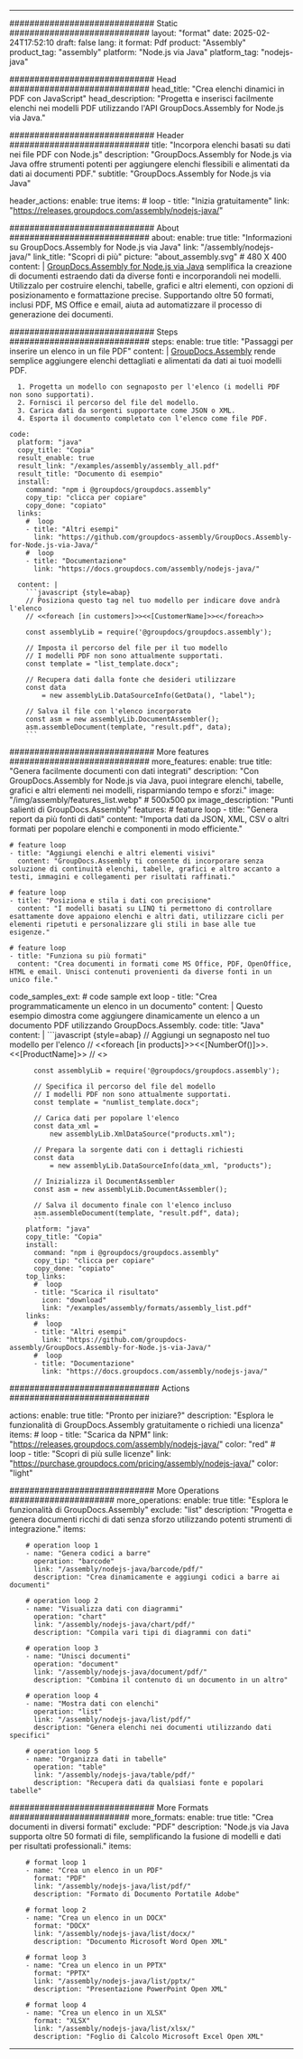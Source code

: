 



---
############################# Static ############################
layout: "format"
date:  2025-02-24T17:52:10
draft: false
lang: it
format: Pdf
product: "Assembly"
product_tag: "assembly"
platform: "Node.js via Java"
platform_tag: "nodejs-java"

############################# Head ############################
head_title: "Crea elenchi dinamici in PDF con JavaScript"
head_description: "Progetta e inserisci facilmente elenchi nei modelli PDF utilizzando l'API GroupDocs.Assembly for Node.js via Java."

############################# Header ############################
title: "Incorpora elenchi basati su dati nei file PDF con Node.js" 
description: "GroupDocs.Assembly for Node.js via Java offre strumenti potenti per aggiungere elenchi flessibili e alimentati da dati ai documenti PDF."
subtitle: "GroupDocs.Assembly for Node.js via Java" 

header_actions:
  enable: true
  items:
    #  loop
    - title: "Inizia gratuitamente"
      link: "https://releases.groupdocs.com/assembly/nodejs-java/"
      
############################# About ############################
about:
    enable: true
    title: "Informazioni su GroupDocs.Assembly for Node.js via Java"
    link: "/assembly/nodejs-java/"
    link_title: "Scopri di più"
    picture: "about_assembly.svg" # 480 X 400
    content: |
       [GroupDocs.Assembly for Node.js via Java](/assembly/nodejs-java/) semplifica la creazione di documenti estraendo dati da diverse fonti e incorporandoli nei modelli. Utilizzalo per costruire elenchi, tabelle, grafici e altri elementi, con opzioni di posizionamento e formattazione precise. Supportando oltre 50 formati, inclusi PDF, MS Office e email, aiuta ad automatizzare il processo di generazione dei documenti.

############################# Steps ############################
steps:
    enable: true
    title: "Passaggi per inserire un elenco in un file PDF"
    content: |
      [GroupDocs.Assembly](/assembly/nodejs-java/) rende semplice aggiungere elenchi dettagliati e alimentati da dati ai tuoi modelli PDF.
      
      1. Progetta un modello con segnaposto per l'elenco (i modelli PDF non sono supportati).
      2. Fornisci il percorso del file del modello.
      3. Carica dati da sorgenti supportate come JSON o XML.
      4. Esporta il documento completato con l'elenco come file PDF.
   
    code:
      platform: "java"
      copy_title: "Copia"
      result_enable: true
      result_link: "/examples/assembly/assembly_all.pdf"
      result_title: "Documento di esempio"
      install:
        command: "npm i @groupdocs/groupdocs.assembly"
        copy_tip: "clicca per copiare"
        copy_done: "copiato"
      links:
        #  loop
        - title: "Altri esempi"
          link: "https://github.com/groupdocs-assembly/GroupDocs.Assembly-for-Node.js-via-Java/"
        #  loop
        - title: "Documentazione"
          link: "https://docs.groupdocs.com/assembly/nodejs-java/"
          
      content: |
        ```javascript {style=abap}
        // Posiziona questo tag nel tuo modello per indicare dove andrà l'elenco
        // <<foreach [in customers]>><<[CustomerName]>><</foreach>>
    
        const assemblyLib = require('@groupdocs/groupdocs.assembly');

        // Imposta il percorso del file per il tuo modello
        // I modelli PDF non sono attualmente supportati.
        const template = "list_template.docx";

        // Recupera dati dalla fonte che desideri utilizzare
        const data 
            = new assemblyLib.DataSourceInfo(GetData(), "label");

        // Salva il file con l'elenco incorporato
        const asm = new assemblyLib.DocumentAssembler();
        asm.assembleDocument(template, "result.pdf", data);
        ```           

############################# More features ############################
more_features:
  enable: true
  title: "Genera facilmente documenti con dati integrati"
  description: "Con GroupDocs.Assembly for Node.js via Java, puoi integrare elenchi, tabelle, grafici e altri elementi nei modelli, risparmiando tempo e sforzi."
  image: "/img/assembly/features_list.webp" # 500x500 px
  image_description: "Punti salienti di GroupDocs.Assembly"
  features:
    # feature loop
    - title: "Genera report da più fonti di dati"
      content: "Importa dati da JSON, XML, CSV o altri formati per popolare elenchi e componenti in modo efficiente."

    # feature loop
    - title: "Aggiungi elenchi e altri elementi visivi"
      content: "GroupDocs.Assembly ti consente di incorporare senza soluzione di continuità elenchi, tabelle, grafici e altro accanto a testi, immagini e collegamenti per risultati raffinati."

    # feature loop
    - title: "Posiziona e stila i dati con precisione"
      content: "I modelli basati su LINQ ti permettono di controllare esattamente dove appaiono elenchi e altri dati, utilizzare cicli per elementi ripetuti e personalizzare gli stili in base alle tue esigenze."

    # feature loop
    - title: "Funziona su più formati"
      content: "Crea documenti in formati come MS Office, PDF, OpenOffice, HTML e email. Unisci contenuti provenienti da diverse fonti in un unico file."
      
  code_samples_ext:
    # code sample ext loop
    - title: "Crea programmaticamente un elenco in un documento"
      content: |
        Questo esempio dimostra come aggiungere dinamicamente un elenco a un documento PDF utilizzando GroupDocs.Assembly.
      code:
        title: "Java"
        content: |
          ```javascript {style=abap}
          // Aggiungi un segnaposto nel tuo modello per l'elenco
          // <<foreach [in products]>><<[NumberOf()]>>. <<[ProductName]>>
          // <</foreach>>
          
          const assemblyLib = require('@groupdocs/groupdocs.assembly');

          // Specifica il percorso del file del modello
          // I modelli PDF non sono attualmente supportati.
          const template = "numlist_template.docx";

          // Carica dati per popolare l'elenco
          const data_xml =
              new assemblyLib.XmlDataSource("products.xml");

          // Prepara la sorgente dati con i dettagli richiesti
          const data 
              = new assemblyLib.DataSourceInfo(data_xml, "products");

          // Inizializza il DocumentAssembler
          const asm = new assemblyLib.DocumentAssembler();

          // Salva il documento finale con l'elenco incluso
          asm.assembleDocument(template, "result.pdf", data);
          ```
        platform: "java"
        copy_title: "Copia"
        install:
          command: "npm i @groupdocs/groupdocs.assembly"
          copy_tip: "clicca per copiare"
          copy_done: "copiato"
        top_links:
          #  loop
          - title: "Scarica il risultato"
            icon: "download"
            link: "/examples/assembly/formats/assembly_list.pdf"
        links:
          #  loop
          - title: "Altri esempi"
            link: "https://github.com/groupdocs-assembly/GroupDocs.Assembly-for-Node.js-via-Java/"
          #  loop
          - title: "Documentazione"
            link: "https://docs.groupdocs.com/assembly/nodejs-java/"
            

            


############################## Actions ############################

actions:
  enable: true
  title: "Pronto per iniziare?"
  description: "Esplora le funzionalità di GroupDocs.Assembly gratuitamente o richiedi una licenza"
  items:
    #  loop
    - title: "Scarica da NPM"
      link: "https://releases.groupdocs.com/assembly/nodejs-java/"
      color: "red"
        #  loop
    - title: "Scopri di più sulle licenze"
      link: "https://purchase.groupdocs.com/pricing/assembly/nodejs-java/"
      color: "light"


############################# More Operations #####################
more_operations:
    enable: true
    title: "Esplora le funzionalità di GroupDocs.Assembly"
    exclude: "list"
    description: "Progetta e genera documenti ricchi di dati senza sforzo utilizzando potenti strumenti di integrazione."
    items: 
          
        # operation loop 1
        - name: "Genera codici a barre"
          operation: "barcode"
          link: "/assembly/nodejs-java/barcode/pdf/"
          description: "Crea dinamicamente e aggiungi codici a barre ai documenti"

        # operation loop 2
        - name: "Visualizza dati con diagrammi"
          operation: "chart"
          link: "/assembly/nodejs-java/chart/pdf/"
          description: "Compila vari tipi di diagrammi con dati"

        # operation loop 3
        - name: "Unisci documenti"
          operation: "document"
          link: "/assembly/nodejs-java/document/pdf/"
          description: "Combina il contenuto di un documento in un altro"

        # operation loop 4
        - name: "Mostra dati con elenchi"
          operation: "list"
          link: "/assembly/nodejs-java/list/pdf/"
          description: "Genera elenchi nei documenti utilizzando dati specifici"

        # operation loop 5
        - name: "Organizza dati in tabelle"
          operation: "table"
          link: "/assembly/nodejs-java/table/pdf/"
          description: "Recupera dati da qualsiasi fonte e popolari tabelle"
         
          
############################# More Formats ########################
more_formats:
    enable: true
    title: "Crea documenti in diversi formati"
    exclude: "PDF"
    description: "Node.js via Java supporta oltre 50 formati di file, semplificando la fusione di modelli e dati per risultati professionali."
    items: 
          
        # format loop 1
        - name: "Crea un elenco in un PDF"
          format: "PDF"
          link: "/assembly/nodejs-java/list/pdf/"
          description: "Formato di Documento Portatile Adobe"
          
        # format loop 2
        - name: "Crea un elenco in un DOCX"
          format: "DOCX"
          link: "/assembly/nodejs-java/list/docx/"
          description: "Documento Microsoft Word Open XML"
          
        # format loop 3
        - name: "Crea un elenco in un PPTX"
          format: "PPTX"
          link: "/assembly/nodejs-java/list/pptx/"
          description: "Presentazione PowerPoint Open XML"
          
        # format loop 4
        - name: "Crea un elenco in un XLSX"
          format: "XLSX"
          link: "/assembly/nodejs-java/list/xlsx/"
          description: "Foglio di Calcolo Microsoft Excel Open XML"


          

---